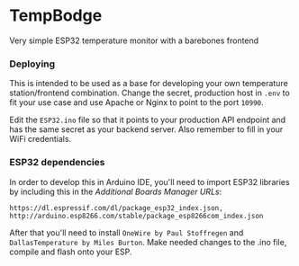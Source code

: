 # TempBodge

Very simple ESP32 temperature monitor with a barebones frontend

### Deploying
This is intended to be used as a base for developing your own temperature
station/frontend combination. Change the secret, production host in `.env`
to fit your use case and use Apache or Nginx to point to the port `10990`.

Edit the `ESP32.ino` file so that it points to your production API endpoint
and has the same secret as your backend server. Also remember to fill in
your WiFi credentials.

###  ESP32 dependencies
In order to develop this in Arduino IDE, you'll need to import ESP32 libraries by including this in the *Additional Boards Manager URLs*:
```
https://dl.espressif.com/dl/package_esp32_index.json, http://arduino.esp8266.com/stable/package_esp8266com_index.json
```

After that you'll need to install `OneWire by Paul Stoffregen` and `DallasTemperature by Miles Burton`. Make needed changes to the .ino file, compile and flash onto your ESP.
